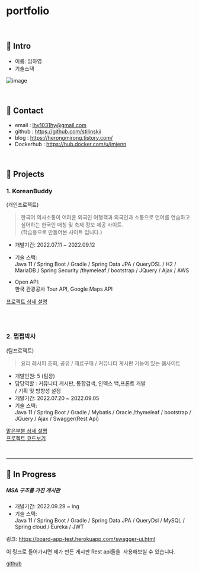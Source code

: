 # portfolio

</br>

## :pushpin: Intro

- 이름: 임하영
- 기술스택

![image](https://user-images.githubusercontent.com/96387509/194834773-eea0919a-e18f-4aec-b0c1-1a5e42c2509b.png)

</br>



## :pushpin: Contact

- email : lhy1031hy@gmail.com
- github : https://github.com/stilinskii
- blog : https://herongmirong.tistory.com/
- Dockerhub : https://hub.docker.com/u/imjenn
</br>

## :pushpin: Projects

### 1. KoreanBuddy

(개인프로젝트)
> 한국어 의사소통이 어려운 외국인 여행객과 외국인과 소통으로 언어를 연습하고싶어하는 한국인 매칭 및 축제 정보 제공 사이트. <br>
> (학습용으로 만들어본 사이트 입니다.)

<!-- 사이트 : http://3.37.145.69:8081
<br/>
테스트 아이디/비번 (관리자 권한O) : admin / admin123! -->
 

- 개발기간: 2022.07.11 ~ 2022.09.12

- 기술 스택:</br>
  Java 11 / Spring Boot / Gradle / Spring Data JPA / QueryDSL / H2 / MariaDB / Spring Security /thymeleaf / bootstrap / JQuery / Ajax / AWS

- Open API: </br>
  한국 관광공사 Tour API, Google Maps API

[프로젝트 상세 설명](https://github.com/stilinskii/eventsinkorea)

</br>



</br>

### 2. 쩝쩝박사

(팀프로젝트)

> 요리 레시피 조회, 공유 / 재료구매 / 커뮤니티 게시판 기능이 있는 웹사이트

- 개발인원: 5 (팀장)
- 담당역할 : 커뮤니티 게시판, 통합검색, 인덱스 백,프론트 개발 </br>/ 기획 및 방향성 설정
- 개발기간: 2022.07.20 ~ 2022.09.05
- 기술 스택:</br>
  Java 11 / Spring Boot / Gradle / Mybatis / Oracle /thymeleaf / bootstrap / JQuery / Ajax / Swagger(Rest Api)

[맡은부분 상세 설명](https://www.notion.so/2b96db2171524cc7ba16886a598ca1d2) </br>
[프로젝트 코드보기](https://github.com/stilinskii/jjeopjjeopRecipe)



</br>

---

## :pushpin: In Progress

#####  MSA 구조를 가진 게시판

- 개발기간: 2022.09.29 ~ ing
- 기술 스택:</br>
  Java 11 / Spring Boot / Gradle / Spring Data JPA / QueryDsl / MySQL / Spring cloud / Eureka / JWT

링크: https://board-app-test.herokuapp.com/swagger-ui.html

이 링크로 들어가시면 제가 만든 게시판 Rest api들을  사용해보실 수 있습니다.


[github](https://github.com/stilinskii/MSA_SimpleBoard) </br>



